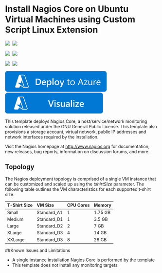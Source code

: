 # Install Nagios Core on Ubuntu Virtual Machines using Custom Script Linux Extension

<IMG SRC="https://azurequickstartsservice.blob.core.windows.net/badges/nagios-on-ubuntu/PublicLastTestDate.svg" />&nbsp;
<IMG SRC="https://azurequickstartsservice.blob.core.windows.net/badges/nagios-on-ubuntu/PublicDeployment.svg" />&nbsp;

<IMG SRC="https://azurequickstartsservice.blob.core.windows.net/badges/nagios-on-ubuntu/FairfaxLastTestDate.svg" />&nbsp;
<IMG SRC="https://azurequickstartsservice.blob.core.windows.net/badges/nagios-on-ubuntu/FairfaxDeployment.svg" />&nbsp;

<IMG SRC="https://azurequickstartsservice.blob.core.windows.net/badges/nagios-on-ubuntu/BestPracticeResult.svg" />&nbsp;
<IMG SRC="https://azurequickstartsservice.blob.core.windows.net/badges/nagios-on-ubuntu/CredScanResult.svg" />&nbsp;

<a href="https://portal.azure.com/#create/Microsoft.Template/uri/https%3A%2F%2Fraw.githubusercontent.com%2FAzure%2Fazure-quickstart-templates%2Fmaster%2Fnagios-on-ubuntu%2Fazuredeploy.json" target="_blank">
    <img src="https://raw.githubusercontent.com/Azure/azure-quickstart-templates/master/1-CONTRIBUTION-GUIDE/images/deploytoazure.svg"/>
</a>
<a href="http://armviz.io/#/?load=https%3A%2F%2Fraw.githubusercontent.com%2FAzure%2Fazure-quickstart-templates%2Fmaster%2Fnagios-on-ubuntu%2Fazuredeploy.json" target="_blank">
    <img src="https://raw.githubusercontent.com/Azure/azure-quickstart-templates/master/1-CONTRIBUTION-GUIDE/images/visualizebutton.svg"/>
</a>

This template deploys Nagios Core, a host/service/network monitoring solution released under the GNU General Public License. This template also provisions a storage account, virtual network, public IP addresses and network interfaces required by the installation.

Visit the Nagios homepage at http://www.nagios.org for documentation, new releases, bug reports, information on discussion forums, and more.

Topology
--------
The Nagios deployment topology is comprised of a single VM instance that can be customized and scaled up using the _tshirtSize_ parameter. The following table outlines the VM characteristics for each supported t-shirt size:

| T-Shirt Size | VM Size | CPU Cores | Memory |
|:--- |:---|:---|:---|
| Small | Standard_A1 | 1 | 1.75 GB |
| Medium | Standard_D1 | 1 | 3.5 GB |
| Large | Standard_D2 | 2 | 7 GB |
| XLarge | Standard_D3 | 4 | 14 GB |
| XXLarge | Standard_D3 | 8 | 28 GB |

##Known Issues and Limitations
- A single instance installation Nagios Core is performed by the template
- This template does not install any monitoring targets


